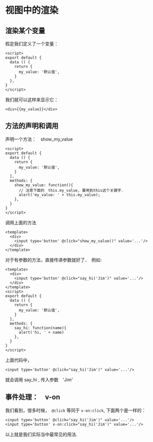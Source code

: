 # 视图中的渲染

## 渲染某个变量

假定我们定义了一个变量：　

```
<script>
export default {
  data () {
    return {
      my_value: '默认值',
    }
  },
}
</script>

```

我们就可以这样来显示它：　

```
<div>{{my_value}}</div>
```

## 方法的声明和调用


声明一个方法：　show_my_value
```
<script>
export default {
  data () {
    return {
      my_value: '默认值',
    }
  },
  methods: {
    show_my_value: function(){
      // 注意下面的　this.my_value, 要用到this这个关键字．
      alert('my_value: ' + this.my_value);
    },
  }
}
</script>
```

调用上面的方法

```
<template>
  <div>
    <input type='button' @click="show_my_value()" value='...'/>
  </div>
</template>
```

对于有参数的方法，直接传递参数就好了．　例如:

```
<template>
  <div>
    <input type='button' @click="say_hi('Jim')" value='...'/>
  </div>
</template>
<script>
export default {
  data () {
    return {
      my_value: '默认值',
    }
  },
  methods: {
    say_hi: function(name){
      alert('hi, ' + name)
    },
  }
}
</script>
```

上面代码中，

```
<input type='button' @click="say_hi('Jim')" value='...'/>
```

就会调用 say_hi , 传入参数　'Jim'

## 事件处理：　v-on

我们看到，很多时候，　`@click` 等同于 `v-on:click`, 下面两个是一样的：　

```
<input type='button' @click="say_hi('Jim')" value='...'/>
<input type='button' v-on:click="say_hi('Jim')" value='...'/>
```

以上就是我们实际当中最常见的用法.　

